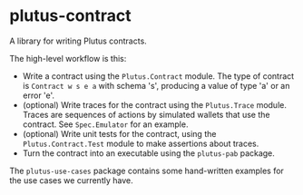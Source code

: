 # plutus-contract

A library for writing Plutus contracts.

The high-level workflow is this:

* Write a contract using the `Plutus.Contract` module. The type of contract is `Contract w s e a` with schema 's', producing a value of type 'a' or an error 'e'.
* (optional) Write traces for the contract using the `Plutus.Trace` module. Traces are sequences of actions by simulated wallets that use the contract. See `Spec.Emulator` for an example.
* (optional) Write unit tests for the contract, using the `Plutus.Contract.Test` module to make assertions about traces.
* Turn the contract into an executable using the `plutus-pab` package.

The `plutus-use-cases` package contains some hand-written examples for the use cases we currently have.
